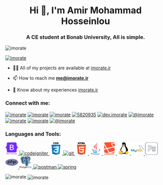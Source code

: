 <h1 align="center">Hi 👋, I'm Amir Mohammad Hosseinlou</h1>
<h3 align="center">A CE student at Bonab University, All is simple.</h3>

<p align="left"> <img src="https://komarev.com/ghpvc/?username=imorate&label=Profile%20views&color=0e75b6&style=flat" alt="imorate" /> </p>

<p align="left"> <a href="https://twitter.com/imorate" target="blank"><img src="https://img.shields.io/twitter/follow/imorate?logo=twitter&style=for-the-badge" alt="imorate" /></a> </p>

- 👨‍💻 All of my projects are available at [imorate.ir](imorate.ir)

- 📫 How to reach me **me@imorate.ir**

- 📄 Know about my experiences [imorate.ir](imorate.ir)

<h3 align="left">Connect with me:</h3>
<p align="left">
<a href="https://dev.to/imorate" target="blank"><img align="center" src="https://cdn.jsdelivr.net/npm/simple-icons@3.0.1/icons/dev-dot-to.svg" alt="imorate" height="30" width="40" /></a>
<a href="https://twitter.com/imorate" target="blank"><img align="center" src="https://cdn.jsdelivr.net/npm/simple-icons@3.0.1/icons/twitter.svg" alt="imorate" height="30" width="40" /></a>
<a href="https://linkedin.com/in/imorate" target="blank"><img align="center" src="https://cdn.jsdelivr.net/npm/simple-icons@3.0.1/icons/linkedin.svg" alt="imorate" height="30" width="40" /></a>
<a href="https://stackoverflow.com/users/5820935" target="blank"><img align="center" src="https://cdn.jsdelivr.net/npm/simple-icons@3.0.1/icons/stackoverflow.svg" alt="5820935" height="30" width="40" /></a>
<a href="https://instagram.com/dev.imorate" target="blank"><img align="center" src="https://cdn.jsdelivr.net/npm/simple-icons@3.0.1/icons/instagram.svg" alt="dev.imorate" height="30" width="40" /></a>
<a href="https://medium.com/@imorate" target="blank"><img align="center" src="https://cdn.jsdelivr.net/npm/simple-icons@3.0.1/icons/medium.svg" alt="@imorate" height="30" width="40" /></a>
<a href="https://www.hackerrank.com/imorate" target="blank"><img align="center" src="https://cdn.jsdelivr.net/npm/simple-icons@3.0.1/icons/hackerrank.svg" alt="imorate" height="30" width="40" /></a>
<a href="https://www.leetcode.com/imorate" target="blank"><img align="center" src="https://cdn.jsdelivr.net/npm/simple-icons@3.0.1/icons/leetcode.svg" alt="imorate" height="30" width="40" /></a>
<a href="https://www.hackerearth.com/@imorate" target="blank"><img align="center" src="https://cdn.jsdelivr.net/npm/simple-icons@3.0.1/icons/hackerearth.svg" alt="@imorate" height="30" width="40" /></a>
</p>

<h3 align="left">Languages and Tools:</h3>
<p align="left"> <a href="https://getbootstrap.com" target="_blank"> <img src="https://raw.githubusercontent.com/devicons/devicon/master/icons/bootstrap/bootstrap-plain-wordmark.svg" alt="bootstrap" width="40" height="40"/> </a> <a href="https://codeigniter.com" target="_blank"> <img src="https://cdn.worldvectorlogo.com/logos/codeigniter.svg" alt="codeigniter" width="40" height="40"/> </a> <a href="https://www.w3schools.com/css/" target="_blank"> <img src="https://raw.githubusercontent.com/devicons/devicon/master/icons/css3/css3-original-wordmark.svg" alt="css3" width="40" height="40"/> </a> <a href="https://git-scm.com/" target="_blank"> <img src="https://www.vectorlogo.zone/logos/git-scm/git-scm-icon.svg" alt="git" width="40" height="40"/> </a> <a href="https://www.w3.org/html/" target="_blank"> <img src="https://raw.githubusercontent.com/devicons/devicon/master/icons/html5/html5-original-wordmark.svg" alt="html5" width="40" height="40"/> </a> <a href="https://www.java.com" target="_blank"> <img src="https://raw.githubusercontent.com/devicons/devicon/master/icons/java/java-original.svg" alt="java" width="40" height="40"/> </a> <a href="https://laravel.com/" target="_blank"> <img src="https://raw.githubusercontent.com/devicons/devicon/master/icons/laravel/laravel-plain-wordmark.svg" alt="laravel" width="40" height="40"/> </a> <a href="https://www.linux.org/" target="_blank"> <img src="https://raw.githubusercontent.com/devicons/devicon/master/icons/linux/linux-original.svg" alt="linux" width="40" height="40"/> </a> <a href="https://www.mysql.com/" target="_blank"> <img src="https://raw.githubusercontent.com/devicons/devicon/master/icons/mysql/mysql-original-wordmark.svg" alt="mysql" width="40" height="40"/> </a> <a href="https://www.photoshop.com/en" target="_blank"> <img src="https://raw.githubusercontent.com/devicons/devicon/master/icons/photoshop/photoshop-line.svg" alt="photoshop" width="40" height="40"/> </a> <a href="https://www.php.net" target="_blank"> <img src="https://raw.githubusercontent.com/devicons/devicon/master/icons/php/php-original.svg" alt="php" width="40" height="40"/> </a> <a href="https://www.postgresql.org" target="_blank"> <img src="https://raw.githubusercontent.com/devicons/devicon/master/icons/postgresql/postgresql-original-wordmark.svg" alt="postgresql" width="40" height="40"/> </a> <a href="https://postman.com" target="_blank"> <img src="https://www.vectorlogo.zone/logos/getpostman/getpostman-icon.svg" alt="postman" width="40" height="40"/> </a> <a href="https://spring.io/" target="_blank"> <img src="https://www.vectorlogo.zone/logos/springio/springio-icon.svg" alt="spring" width="40" height="40"/> </a> </p>

<p><img align="left" src="https://github-readme-stats.vercel.app/api/top-langs?username=imorate&show_icons=true&theme=onedark&locale=en&layout=compact" alt="imorate" /></p>

<p>&nbsp;<img align="center" src="https://github-readme-stats.vercel.app/api?username=imorate&show_icons=true&locale=en" alt="imorate" /></p>

